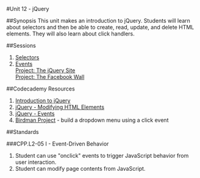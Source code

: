 #Unit 12 - jQuery

##Synopsis
This unit makes an introduction to jQuery. Students will learn about selectors and then be able to create, read, update, and delete HTML elements. They will also learn about click handlers.

##Sessions

1. [Selectors](sessions/1-selectors)
2. [Events](sessions/2-events)  
   [Project: The jQuery Site](sessions/3-project-jQuerySite)  
   [Project: The Facebook Wall](https://github.com/ScriptEdcurriculum/facebook_wall)

##Codecademy Resources

1. [Introduction to jQuery](https://www.codecademy.com/courses/web-beginner-en-bay3D/0/1?curriculum_id=50a3fad8c7a770b5fd0007a1)
2. [jQuery - Modifying HTML Elements](https://www.codecademy.com/courses/web-beginner-en-v6phg/0/1?curriculum_id=50a3fad8c7a770b5fd0007a1)
3. [jQuery - Events](https://www.codecademy.com/courses/web-beginner-en-JwhI1/0/1?curriculum_id=50a3fad8c7a770b5fd0007a1)
4. [Birdman Project](https://www.codecademy.com/en/courses/jquery-prj/projects/jquery-prj_birdman) - build a dropdown menu using a click event

##Standards

###CPP.L2-05 I - Event-Driven Behavior
1. Student	can	use	"onclick"	events	to	trigger	JavaScript	behavior	from	user	interaction.
2. Student	can modify	page	contents	from	JavaScript.
